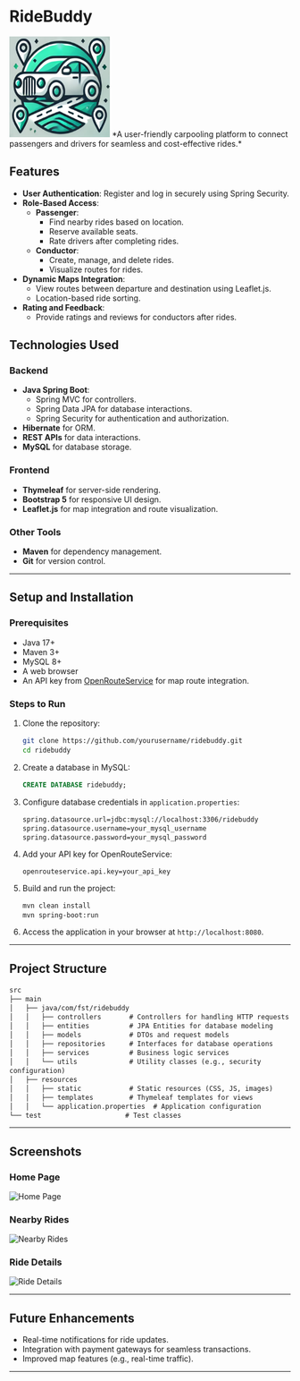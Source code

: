 # **RideBuddy**

<img src="https://github.com/IdrisLaabidi/RideBuddy/blob/master/src/main/resources/static/photos/ridebuddy.png" alt="RideBuddy Logo" width="180" height="180">
*A user-friendly carpooling platform to connect passengers and drivers for seamless and cost-effective rides.*

## **Features**

- **User Authentication**: Register and log in securely using Spring Security.
- **Role-Based Access**:
  - **Passenger**:
    - Find nearby rides based on location.
    - Reserve available seats.
    - Rate drivers after completing rides.
  - **Conductor**:
    - Create, manage, and delete rides.
    - Visualize routes for rides.
- **Dynamic Maps Integration**:
  - View routes between departure and destination using Leaflet.js.
  - Location-based ride sorting.
- **Rating and Feedback**:
  - Provide ratings and reviews for conductors after rides.

## **Technologies Used**

### **Backend**
- **Java Spring Boot**:
  - Spring MVC for controllers.
  - Spring Data JPA for database interactions.
  - Spring Security for authentication and authorization.
- **Hibernate** for ORM.
- **REST APIs** for data interactions.
- **MySQL** for database storage.

### **Frontend**
- **Thymeleaf** for server-side rendering.
- **Bootstrap 5** for responsive UI design.
- **Leaflet.js** for map integration and route visualization.

### **Other Tools**
- **Maven** for dependency management.
- **Git** for version control.

---

## **Setup and Installation**

### **Prerequisites**
- Java 17+
- Maven 3+
- MySQL 8+
- A web browser
- An API key from [OpenRouteService](https://openrouteservice.org/) for map route integration.

### **Steps to Run**
1. Clone the repository:
   ```bash
   git clone https://github.com/yourusername/ridebuddy.git
   cd ridebuddy
   ```

2. Create a database in MySQL:
   ```sql
   CREATE DATABASE ridebuddy;
   ```

3. Configure database credentials in `application.properties`:
   ```properties
   spring.datasource.url=jdbc:mysql://localhost:3306/ridebuddy
   spring.datasource.username=your_mysql_username
   spring.datasource.password=your_mysql_password
   ```

4. Add your API key for OpenRouteService:
   ```properties
   openrouteservice.api.key=your_api_key
   ```

5. Build and run the project:
   ```bash
   mvn clean install
   mvn spring-boot:run
   ```

6. Access the application in your browser at `http://localhost:8080`.

---

## **Project Structure**

```
src
├── main
│   ├── java/com/fst/ridebuddy
│   │   ├── controllers       # Controllers for handling HTTP requests
│   │   ├── entities          # JPA Entities for database modeling
│   │   ├── models            # DTOs and request models
│   │   ├── repositories      # Interfaces for database operations
│   │   ├── services          # Business logic services
│   │   └── utils             # Utility classes (e.g., security configuration)
│   ├── resources
│   │   ├── static            # Static resources (CSS, JS, images)
│   │   ├── templates         # Thymeleaf templates for views
│   │   └── application.properties  # Application configuration
└── test                     # Test classes
```

---

## **Screenshots**

### **Home Page**
![Home Page](https://via.placeholder.com/800x400)

### **Nearby Rides**
![Nearby Rides](https://via.placeholder.com/800x400)

### **Ride Details**
![Ride Details](https://via.placeholder.com/800x400)

---

## **Future Enhancements**
- Real-time notifications for ride updates.
- Integration with payment gateways for seamless transactions.
- Improved map features (e.g., real-time traffic).

---
